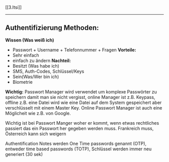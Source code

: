 [[3.Itsi]]
___
## Authentifizierung Methoden:
**Wissen (Was weiß ich)**
- Passwort + Username + Telefonnummer + Fragen
**Vorteile:**
- Sehr einfach
- einfach zu ändern
**Nachteil:**
- Besitzt (Was habe ich)
- SMS, Auth-Codes, Schlüssel/Keys
- Sein(Was/Wer bin ich)
- Biometrie

**Wichtig:** 
Passwort Manager wird verwendet um komplexe Passwörter zu speichern damit man sie nicht vergisst, online Manager ist z.B. Keypass, offline z.B. eine Datei wird wie eine Datei auf dem System gespeichert aber verschlüsselt mit einem Master Key. Online Passwort Manager ist auch eine Möglicheit wie z.B. von Google.

Wichtig ist bei Passwort Manger woher er kommt, wenn etwas rechtliches passiert das ein Passwort her gegeben werden muss. Frankreich muss, Österreich kann sich weigern

Authentification Notes werden One Time passwords genannt (OTP), entweder time based passwords (TOTP), Schlüssel werden immer neu generiert (30 sek)